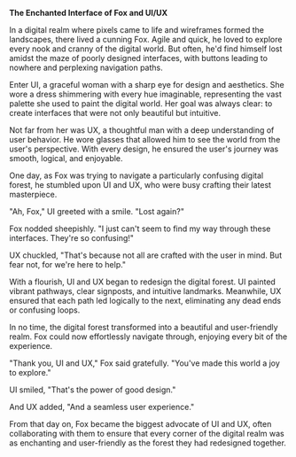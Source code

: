 **The Enchanted Interface of Fox and UI/UX**

In a digital realm where pixels came to life and wireframes formed the landscapes, there lived a cunning Fox. Agile and quick, he loved to explore every nook and cranny of the digital world. But often, he'd find himself lost amidst the maze of poorly designed interfaces, with buttons leading to nowhere and perplexing navigation paths.

Enter UI, a graceful woman with a sharp eye for design and aesthetics. She wore a dress shimmering with every hue imaginable, representing the vast palette she used to paint the digital world. Her goal was always clear: to create interfaces that were not only beautiful but intuitive.

Not far from her was UX, a thoughtful man with a deep understanding of user behavior. He wore glasses that allowed him to see the world from the user's perspective. With every design, he ensured the user's journey was smooth, logical, and enjoyable.

One day, as Fox was trying to navigate a particularly confusing digital forest, he stumbled upon UI and UX, who were busy crafting their latest masterpiece.

"Ah, Fox," UI greeted with a smile. "Lost again?"

Fox nodded sheepishly. "I just can't seem to find my way through these interfaces. They're so confusing!"

UX chuckled, "That's because not all are crafted with the user in mind. But fear not, for we're here to help."

With a flourish, UI and UX began to redesign the digital forest. UI painted vibrant pathways, clear signposts, and intuitive landmarks. Meanwhile, UX ensured that each path led logically to the next, eliminating any dead ends or confusing loops.

In no time, the digital forest transformed into a beautiful and user-friendly realm. Fox could now effortlessly navigate through, enjoying every bit of the experience.

"Thank you, UI and UX," Fox said gratefully. "You've made this world a joy to explore."

UI smiled, "That's the power of good design."

And UX added, "And a seamless user experience."

From that day on, Fox became the biggest advocate of UI and UX, often collaborating with them to ensure that every corner of the digital realm was as enchanting and user-friendly as the forest they had redesigned together.